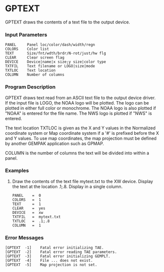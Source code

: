 # GPTEXT

GPTEXT draws the contents of a text file to the output device.

### Input Parameters
 
    PANEL     Panel loc/color/dash/width/regn
    COLORS    Color list
    TEXT      Size/fnt/wdth/brdr/N-rot/just/hw flg
    CLEAR     Clear screen flag
    DEVICE    Device|name|x size;y size|color type
    TXTFIL    Text filename or LOGO|size|mode
    TXTLOC    Text location
    COLUMN    Number of columns
 
 

### Program Description
 
GPTEXT draws text read from an ASCII text file to the
output device driver. If the input file is LOGO, the NOAA
logo will be plotted.  The logo can be plotted in either
full color or monochrome. The NOAA logo is also plotted if
"NOAA" is entered for the file name. The NWS logo is plotted
if "NWS" is entered.

The text location TXTLOC is given as the X and Y values
in the Normalized coordinate system or Map coordinate
system if a '#' is prefixed before the X and Y values.
To use map coordinates, the map projection must be
defined by another GEMPAK application such as GPMAP.

COLUMN is the number of columns the text will be divided
into within a panel.


### Examples
 
1.  Draw the contents of the text file mytext.txt to the XW
device.  Display the text at the location .1;.8.  Display
in a single column.
    
        PANEL	 =  0
        COLORS   =  1
        TEXT	 =  1
        CLEAR	 =  yes
        DEVICE	 =  xw
        TXTFIL	 =  mytext.txt
        TXTLOC	 =  .1;.8
        COLUMN	 =  1

### Error Messages
 
    [GPTEXT  -1]    Fatal error initializing TAE.
    [GPTEXT  -2]    Fatal error reading TAE parameters.
    [GPTEXT  -3]    Fatal error initializing GEMPLT.
    [GPTEXT  -4]    File ... does not exist.
    [GPTEXT  -5]    Map projection is not set.
